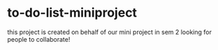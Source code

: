 # to-do-list-miniproject
this project is created on behalf of our mini project in sem 2
looking for people to collaborate!
